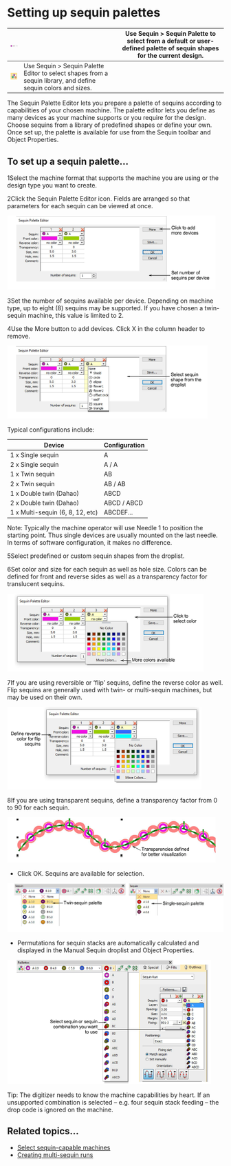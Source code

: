 # Setting up sequin palettes

| ![SequinPalette.png](assets/SequinPalette.png)             |                                                                                                                | Use Sequin > Sequin Palette to select from a default or user-defined palette of sequin shapes for the current design. |
| ---------------------------------------------------------- | -------------------------------------------------------------------------------------------------------------- | --------------------------------------------------------------------------------------------------------------------- |
| ![SequinPaletteEditor.png](assets/SequinPaletteEditor.png) | Use Sequin > Sequin Palette Editor to select shapes from a sequin library, and define sequin colors and sizes. |                                                                                                                       |

The Sequin Palette Editor lets you prepare a palette of sequins according to capabilities of your chosen machine. The palette editor lets you define as many devices as your machine supports or you require for the design. Choose sequins from a library of predefined shapes or define your own. Once set up, the palette is available for use from the Sequin toolbar and Object Properties.

## To set up a sequin palette...

1Select the machine format that supports the machine you are using or the design type you want to create.

2Click the Sequin Palette Editor icon. Fields are arranged so that parameters for each sequin can be viewed at once.

![SequinPaletteSetup1.png](assets/SequinPaletteSetup1.png)

3Set the number of sequins available per device. Depending on machine type, up to eight (8) sequins may be supported. If you have chosen a twin-sequin machine, this value is limited to 2.

4Use the More button to add devices. Click X in the column header to remove.

![SequinPaletteEditorMore.png](assets/SequinPaletteEditorMore.png)

Typical configurations include:

| Device                           | Configuration |
| -------------------------------- | ------------- |
| 1 x Single sequin                | A             |
| 2 x Single sequin                | A / A         |
| 1 x Twin sequin                  | AB            |
| 2 x Twin sequin                  | AB / AB       |
| 1 x Double twin (Dahao)          | ABCD          |
| 2 x Double twin (Dahao)          | ABCD / ABCD   |
| 1 x Multi-sequin (6, 8, 12, etc) | ABCDEF...     |

Note: Typically the machine operator will use Needle 1 to position the starting point. Thus single devices are usually mounted on the last needle. In terms of software configuration, it makes no difference.

5Select predefined or custom sequin shapes from the droplist.

6Set color and size for each sequin as well as hole size. Colors can be defined for front and reverse sides as well as a transparency factor for translucent sequins.

![SequinPaletteColor.png](assets/SequinPaletteColor.png)

7If you are using reversible or ‘flip’ sequins, define the reverse color as well. Flip sequins are generally used with twin- or multi-sequin machines, but may be used on their own.

![SequinPaletteReverseColor.png](assets/SequinPaletteReverseColor.png)

8If you are using transparent sequins, define a transparency factor from 0 to 90 for each sequin.

![TransparentSequins.png](assets/TransparentSequins.png)

- Click OK. Sequins are available for selection.

![sequin_basics00028.png](assets/sequin_basics00028.png)

- Permutations for sequin stacks are automatically calculated and displayed in the Manual Sequin droplist and Object Properties.

![SequinManualDroplist.png](assets/SequinManualDroplist.png)

Tip: The digitizer needs to know the machine capabilities by heart. If an unsupported combination is selected – e.g. four sequin stack feeding – the drop code is ignored on the machine.

## Related topics...

- [Select sequin-capable machines](Select_sequin-capable_machines)
- [Creating multi-sequin runs](Creating_multi-sequin_runs)
